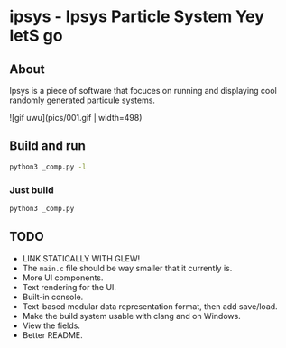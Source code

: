 
# ipsys - Ipsys Particle System Yey letS go

## About

Ipsys is a piece of software that focuces on running and displaying cool
randomly generated particule systems.

![gif uwu](pics/001.gif | width=498)

## Build and run

```sh
python3 _comp.py -l
```

### Just build

```sh
python3 _comp.py
```

## TODO

- LINK STATICALLY WITH GLEW!
- The `main.c` file should be way smaller that it currently is.
- More UI components.
- Text rendering for the UI.
- Built-in console.
- Text-based modular data representation format, then add save/load.
- Make the build system usable with clang and on Windows.
- View the fields.
- Better README.

